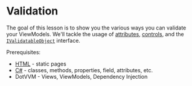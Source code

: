 ﻿# Validation

The goal of this lesson is to show you the various ways you can validate your ViewModels. We'll
tackle the usage of [attributes][validation], [controls], and the [`IValidatableObject`][validation] interface.

Prerequisites:

- [HTML] - static pages
- [C#] - classes, methods, properties, field, attributes, etc.
- DotVVM - Views, ViewModels, Dependency Injection

[validation]: https://www.dotvvm.com/docs/tutorials/basics-validation
[controls]: https://www.dotvvm.com/docs/tutorials/basics-validator-controls
[html]: https://developer.mozilla.org/en-US/docs/Learn/Getting_started_with_the_web/HTML_basics
[C#]: https://docs.microsoft.com/en-us/dotnet/csharp/quick-starts/
[collections]: ../../collections/10_collections/collections.md